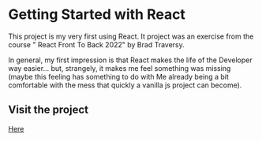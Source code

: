 # Getting Started with React

This project is my very first using React.
It project was an exercise from the course "
React Front To Back 2022" by Brad Traversy.

In general, my first impression is that React makes the life of the Developer way easier... but, strangely, it makes me feel something was missing (maybe this feeling has something to do with Me already being a bit comfortable with the mess that quickly a vanilla js project can become).

## Visit the project

[Here](www.netlify)
